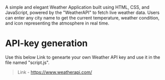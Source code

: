 A simple and elegant Weather Application built using HTML, CSS, and JavaScript, powered by the "WeatherAPI" to fetch live weather data.
Users can enter any city name to get the current temperature, weather condition, and icon representing the atmosphere in real time.

# API-key generation
Use this below Link to genearte your own Weather API key and use it in the file named "script.js".
> Link - https://www.weatherapi.com/
